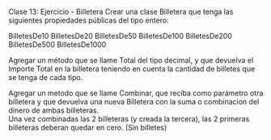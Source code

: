 Clase 13: Ejercicio - Billetera
Crear una clase Billetera que tenga las siguientes propiedades públicas del tipo entero:

BilletesDe10
BilletesDe20
BilletesDe50
BilletesDe100
BilletesDe200
BilletesDe500
BilletesDe1000

Agregar un método que se llame Total del tipo decimal, y que devuelva el Importe Total en la billetera teniendo en cuenta la cantidad de billetes que se tenga de cada tipo.

Agregar un metodo que se llame Combinar, que reciba como parámetro otra billetera y que devuelva una nueva Billetera con la suma o combinacion del dinero de ambas billeteras.  
Una vez combinadas las 2 billeteras (y creada la tercera), las 2 primeras billeteras deberan quedar en cero. (Sin billetes)

